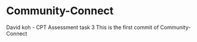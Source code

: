 # Community-Connect
David koh - CPT Assessment task 3
This is the first commit of Community-Connect
